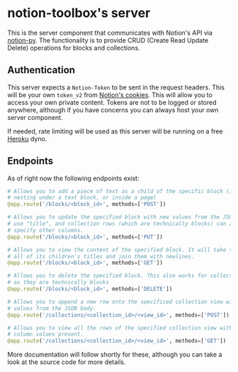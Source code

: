 # notion-toolbox's server

This is the server component that communicates with Notion's API via [notion-py](https://github.com/jamalex/notion-py). The functionality is to provide CRUD (Create Read Update Delete) operations for blocks and collections.

## Authentication

This server expects a `Notion-Token` to be sent in the request headers. This will be your own `token_v2` from [Notion's cookies](https://www.notion.so/). This will allow you to access your own private content. Tokens are not to be logged or stored anywhere, although if you have concerns you can always host your own server component.

If needed, rate limiting will be used as this server will be running on a free [Heroku](https://heroku.com/) dyno.

## Endpoints

As of right now the following endpoints exist:

```python
# Allows you to add a piece of text as a child of the specific block (i.e.,
# nesting under a text block, or inside a page)
@app.route('/blocks/<block_id>', methods=['POST'])

# Allows you to update the specified block with new values from the JSON body. Text blocks
# use "title", and collection rows (which are technically blocks) can also
# specify other columns.
@app.route('/blocks/<block_id>', methods=['PUT'])

# Allows you to view the content of the specified block. It will take the block's title and
# all of its children's titles and join them with newlines.
@app.route('/blocks/<block_id>', methods=['GET'])

# Allows you to delete the specified block. This also works for collection rows
# as they are technically blocks
@app.route('/blocks/<block_id>', methods=['DELETE'])

# Allows you to append a new row onto the specificed collection view with the
# values from the JSON body.
@app.route('/collections/<collection_id>/<view_id>', methods=['POST'])

# Allows you to view all the rows of the specified collection view with all the
# column values present.
@app.route('/collections/<collection_id>/<view_id>', methods=['GET'])
```

More documentation will follow shortly for these, although you can take a look at the source code for more details.
